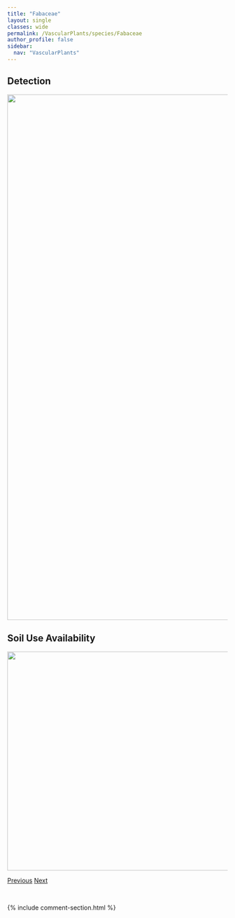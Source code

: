```yaml
---
title: "Fabaceae"
layout: single
classes: wide
permalink: /VascularPlants/species/Fabaceae
author_profile: false
sidebar:
  nav: "VascularPlants"
---
```


<h2>Detection</h2>

<a href="https://drive.google.com/uc?export=view&id=1E4hljBmBL3Q_mXVJgRV2X1dbvTXfvu1t">
<img src="https://drive.google.com/uc?export=view&id=1E4hljBmBL3Q_mXVJgRV2X1dbvTXfvu1t" height = "1200" width = "800">
</a>


<h2>Soil Use Availability</h2>

<a href="https://drive.google.com/uc?export=view&id=1yyS_eXzrt8bHXbH9BAk7H99puQfyMAlA">
<img src="https://drive.google.com/uc?export=view&id=1yyS_eXzrt8bHXbH9BAk7H99puQfyMAlA" height = "500" width = "1000">
</a>


<a href="/DevelopmentWebsite/VascularPlants/species/EuthamiaGraminifolia" class="pagination--pager" title="Euthamia graminifolia">Previous</a> <a href="/DevelopmentWebsite/VascularPlants/species/Fagopyrum" class="pagination--pager" title="Fagopyrum">Next</a>

<p>&nbsp;</p>

{% include comment-section.html %}
